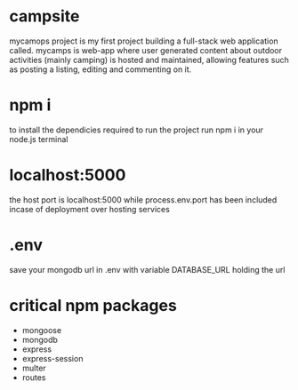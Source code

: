 # campsite
mycamops project is my first project building a full-stack web application called. mycamps is web-app where user generated content about outdoor activities (mainly camping) is hosted and maintained, allowing features such as posting a listing, editing and commenting on it. 

# npm i
to install the dependicies required to run the project run npm i in your node.js terminal

# localhost:5000
the host port is localhost:5000 while process.env.port has been included incase of deployment over hosting services 

# .env
save your mongodb url in .env with variable DATABASE_URL holding the url

# critical npm packages
- mongoose
- mongodb
- express
- express-session
- multer
- routes
